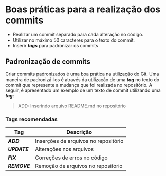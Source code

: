# Boas práticas para a realização dos commits

- Realizar um commit separado para cada alteração no código.
- Utilizar no máximo 50 caracteres para o texto do commit.
- Inserir ***tags*** para padronizar os commits   

## Padronização de commits

Criar commits padronizados é uma boa prática na utilização do Git. Uma maneira de padronizá-los é através da utilização de uma ***tag*** no texto do commit que represente a mudança que foi realizada no repositório. A seguir, é apresentado um exemplo de um texto de commit utilizando uma ***tag***:

> ADD: Inserindo arquivo README.md no repositório

### Tags recomendadas

Tag | Descrição
----|----
***ADD*** | Inserções de arquivos no repositório
***UPDATE*** | Alterações nos arquivos
***FIX*** | Correções de erros no código
***REMOVE*** | Remoção de arquivos no repositório